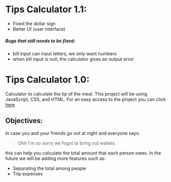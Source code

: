 # Tips Calculator 1.1:
 - Fixed the dollar sign
 - Better UI (user interface)
 ##### Bugs that still needs to be fixed:
 - bill input can input letters, we only want numbers
 - when bill input is null, the calculator gives an output error
 
# Tips Calculator 1.0:
 Calculator to calculate the tip of the meal. This project will be using JavaScript, CSS, and HTML.
 For an easy access to the project you can click [here](https://htmlpreview.github.io/?https://github.com/Ed-ward239/Project/blob/main/src/index.html)
 
 
 ## Objectives:
In case you and your friends go out at night and everyone says:
> Ohh I'm so sorry we fogot to bring out wallets.

this can help you calculate the total amount that each person owes. In the future we will be adding more features such as:
- Separating the total among people
- Trip expenses

 
 
